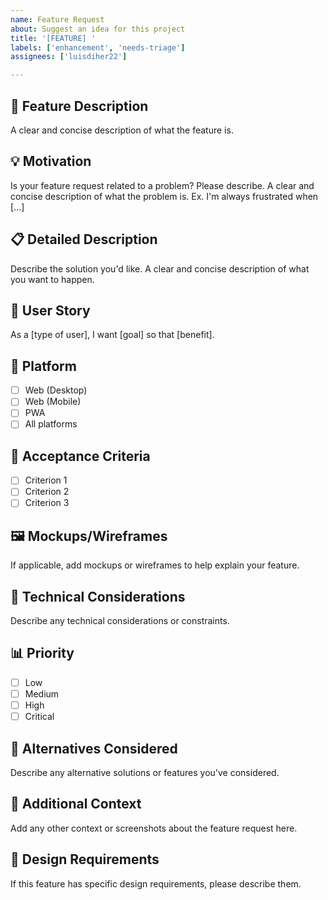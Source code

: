 ```yaml
---
name: Feature Request
about: Suggest an idea for this project
title: '[FEATURE] '
labels: ['enhancement', 'needs-triage']
assignees: ['luisdiher22']

---
```


## 🚀 Feature Description
A clear and concise description of what the feature is.

## 💡 Motivation
Is your feature request related to a problem? Please describe.
A clear and concise description of what the problem is. Ex. I'm always frustrated when [...]

## 📋 Detailed Description
Describe the solution you'd like.
A clear and concise description of what you want to happen.

## 🔄 User Story
As a [type of user], I want [goal] so that [benefit].

## 📱 Platform
- [ ] Web (Desktop)
- [ ] Web (Mobile)
- [ ] PWA
- [ ] All platforms

## 🎯 Acceptance Criteria
- [ ] Criterion 1
- [ ] Criterion 2
- [ ] Criterion 3

## 🖼️ Mockups/Wireframes
If applicable, add mockups or wireframes to help explain your feature.

## 🔧 Technical Considerations
Describe any technical considerations or constraints.

## 📊 Priority
- [ ] Low
- [ ] Medium
- [ ] High
- [ ] Critical

## 🤔 Alternatives Considered
Describe any alternative solutions or features you've considered.

## 📝 Additional Context
Add any other context or screenshots about the feature request here.

## 🎨 Design Requirements
If this feature has specific design requirements, please describe them.
